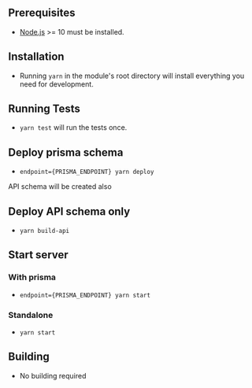 ## Prerequisites

- [Node.js](http://nodejs.org/) >= 10 must be installed.

## Installation

- Running `yarn` in the module's root directory will install everything you need for development.

## Running Tests

- `yarn test` will run the tests once.

## Deploy prisma schema
- `endpoint={PRISMA_ENDPOINT} yarn deploy`

API schema will be created also

## Deploy API schema only
- `yarn build-api`

## Start server

### With prisma
- `endpoint={PRISMA_ENDPOINT} yarn start`

### Standalone
- `yarn start`

## Building

- No building required
